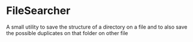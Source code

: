 # FileSearcher
A small utility to save the structure of a directory on a file and to also save the possible duplicates on that folder on other file
